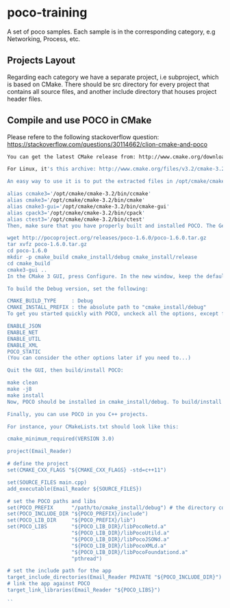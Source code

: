 # poco-training

A set of poco samples. Each sample is in the corresponding category, e.g Networking, Process, etc.

## Projects Layout
Regarding each category we have a separate project, i.e subproject, which is based on CMake. There should be src directory for every project that contains all source files, and another include directory that houses project header files.

## Compile and use POCO in CMake

Please refere to the following stackoverflow question:
https://stackoverflow.com/questions/30114662/clion-cmake-and-poco


```sh
You can get the latest CMake release from: http://www.cmake.org/download/

For Linux, it's this archive: http://www.cmake.org/files/v3.2/cmake-3.2.2.tar.gz

An easy way to use it is to put the extracted files in /opt/cmake/cmake-3.2 then create the following aliases (e.g. in ~/.bash_aliases:

alias ccmake3='/opt/cmake/cmake-3.2/bin/ccmake'
alias cmake3='/opt/cmake/cmake-3.2/bin/cmake'
alias cmake3-gui='/opt/cmake/cmake-3.2/bin/cmake-gui'
alias cpack3='/opt/cmake/cmake-3.2/bin/cpack'
alias ctest3='/opt/cmake/cmake-3.2/bin/ctest'
Then, make sure that you have properly built and installed POCO. The Getting Started page has all the information you need for doing that. But, basically, you should get the sources from here and extract them somehwere:

wget http://pocoproject.org/releases/poco-1.6.0/poco-1.6.0.tar.gz
tar xvfz poco-1.6.0.tar.gz
cd poco-1.6.0
mkdir -p cmake_build cmake_install/debug cmake_install/release
cd cmake_build
cmake3-gui ..
In the CMake 3 GUI, press Configure. In the new window, keep the default option Unix Makefiles and click on Finish. An error message should appear (which is fine), click Ok.

To build the Debug version, set the following:

CMAKE_BUILD_TYPE     : Debug
CMAKE_INSTALL_PREFIX : the absolute path to "cmake_install/debug"
To get you started quickly with POCO, unckeck all the options, except for the following, they have to be enabled:

ENABLE_JSON
ENABLE_NET
ENABLE_UTIL
ENABLE_XML
POCO_STATIC
(You can consider the other options later if you need to...)

Quit the GUI, then build/install POCO:

make clean
make -j8
make install
Now, POCO should be installed in cmake_install/debug. To build/install the other versions, just do the same procedure, but replace Debug in CMAKE_BUILD_TYPE with Release, RelWithDebInfo or MinSizeRel (cf. CMake's doc) (also, you'll have to change the install directories)

Finally, you can use POCO in you C++ projects.

For instance, your CMakeLists.txt should look like this:

cmake_minimum_required(VERSION 3.0)

project(Email_Reader)

# define the project
set(CMAKE_CXX_FLAGS "${CMAKE_CXX_FLAGS} -std=c++11")

set(SOURCE_FILES main.cpp)
add_executable(Email_Reader ${SOURCE_FILES}) 

# set the POCO paths and libs
set(POCO_PREFIX      "/path/to/cmake_install/debug") # the directory containing "include" and "lib"
set(POCO_INCLUDE_DIR "${POCO_PREFIX}/include")
set(POCO_LIB_DIR     "${POCO_PREFIX}/lib")
set(POCO_LIBS        "${POCO_LIB_DIR}/libPocoNetd.a"
                     "${POCO_LIB_DIR}/libPocoUtild.a"
                     "${POCO_LIB_DIR}/libPocoJSONd.a"
                     "${POCO_LIB_DIR}/libPocoXMLd.a"
                     "${POCO_LIB_DIR}/libPocoFoundationd.a"
                     "pthread")

# set the include path for the app
target_include_directories(Email_Reader PRIVATE "${POCO_INCLUDE_DIR}")
# link the app against POCO
target_link_libraries(Email_Reader "${POCO_LIBS}")

``
